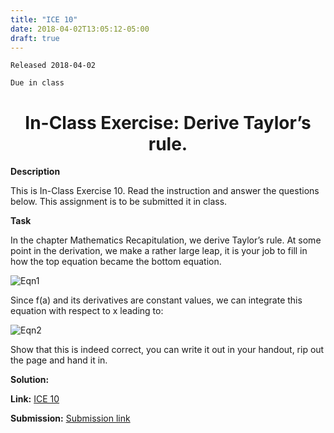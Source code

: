 ```yaml
---
title: "ICE 10"
date: 2018-04-02T13:05:12-05:00
draft: true
---
```

```
Released 2018-04-02

Due in class
```

<h1 align="center">In-Class Exercise: Derive Taylor’s rule. </h1>


**Description**

This is In-Class Exercise 10. Read the instruction and answer the questions below. This assignment is to be submitted it in class.


**Task**

In the chapter Mathematics Recapitulation, we derive Taylor’s rule. At some point in the derivation, we make a rather large leap, it is your job to fill in how the top equation became the bottom equation.

![Eqn1](https://localhost:1313/ABE425/ABE425/blob/ICES/content/ices/photo/ice10eqn1.png)

Since f(a) and its derivatives are constant values, we can integrate this equation with respect to x leading to:

![Eqn2](https://localhost:1313/ABE425/ABE425/blob/ICES/content/ices/photo/ice10eqn2.png)

Show that this is indeed correct, you can write it out in your handout, rip out the page and hand it in.



**Solution:**


**Link:** [ICE 10](https://localhost:1313/ABE425/data/blob/lia/ICE/ICE_TaylorEquation.pdf)

**Submission:** [Submission link](?)
